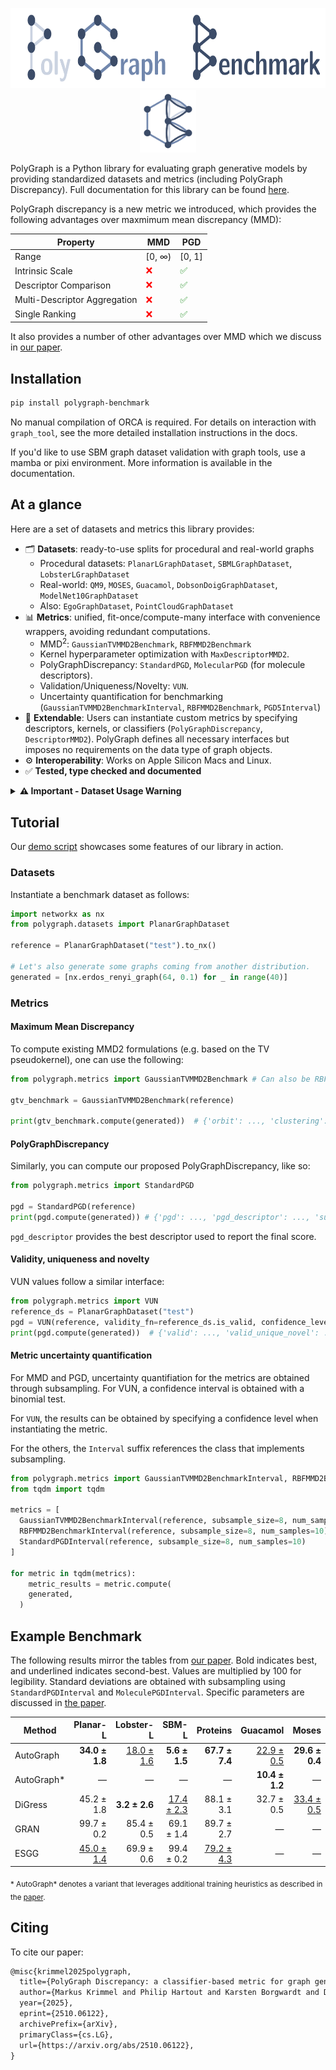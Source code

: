 <p align="center">
  <picture>
  <source media="(prefers-color-scheme: dark)" srcset="logo/logo_icon_Dark_NordDark.png">
  <source media="(prefers-color-scheme: light)" srcset="logo/logo_icon_Light_NordLight.png">
  <img src="https://raw.githubusercontent.com/BorgwardtLab/polygraph-benchmark/refs/heads/master/logo/logo_Light_NordLight.png" alt="PolyGraph icon" height="128">
  </picture>
  <br>
  <picture>
  <source media="(prefers-color-scheme: dark)" srcset="logo/logo_Dark_NordDark.png">
  <source media="(prefers-color-scheme: light)" srcset="logo/logo_Light_NordLight.png">
  <img src="https://raw.githubusercontent.com/BorgwardtLab/polygraph-benchmark/refs/heads/master/logo/logo_icon_Light_NordLight.png" alt="PolyGraph logo" height="100">
  </picture>
</p>

PolyGraph is a Python library for evaluating graph generative models by providing standardized datasets and metrics
(including PolyGraph Discrepancy). Full documentation for this library can be found [here](https://polygraph-benchmark.readthedocs.io/).

PolyGraph discrepancy is a new metric we introduced, which provides the following advantages over maxmimum mean discrepancy (MMD):

<div align="center">
<table>
<thead>
<tr>
  <th>Property</th>
  <th>MMD</th>
  <th>PGD</th>
</tr>
</thead>
<tbody>
<tr>
  <td>Range</td>
  <td>[0, ∞)</td>
  <td>[0, 1]</td>
</tr>
<tr>
  <td>Intrinsic Scale</td>
  <td style="color:red;">❌</td>
  <td style="color:green;">✅</td>
</tr>
<tr>
  <td>Descriptor Comparison</td>
  <td style="color:red;">❌</td>
  <td style="color:green;">✅</td>
</tr>
<tr>
  <td>Multi-Descriptor Aggregation</td>
  <td style="color:red;">❌</td>
  <td style="color:green;">✅</td>
</tr>
<tr>
  <td>Single Ranking</td>
  <td style="color:red;">❌</td>
  <td style="color:green;">✅</td>
</tr>
</tbody>
</table>
</div>

It also provides a number of other advantages over MMD which we discuss in [our paper](https://arxiv.org/abs/2510.06122).

## Installation

```bash
pip install polygraph-benchmark
```

No manual compilation of ORCA is required. For details on interaction with `graph_tool`, see the more detailed installation instructions in the docs.

If you'd like to use SBM graph dataset validation with graph tools, use a mamba or pixi environment. More information is available in the documentation.

## At a glance

Here are a set of datasets and metrics this library provides:
- 🗂️ **Datasets**: ready-to-use splits for procedural and real-world graphs
  - Procedural datasets: `PlanarLGraphDataset`, `SBMLGraphDataset`, `LobsterLGraphDataset`
  - Real-world: `QM9`, `MOSES`, `Guacamol`, `DobsonDoigGraphDataset`, `ModelNet10GraphDataset`
  - Also: `EgoGraphDataset`, `PointCloudGraphDataset`
- 📊 **Metrics**: unified, fit-once/compute-many interface with convenience wrappers, avoiding redundant computations.
  - MMD<sup>2</sup>: `GaussianTVMMD2Benchmark`, `RBFMMD2Benchmark`
  - Kernel hyperparameter optimization with `MaxDescriptorMMD2`.
  - PolyGraphDiscrepancy: `StandardPGD`, `MolecularPGD` (for molecule descriptors).
  - Validation/Uniqueness/Novelty: `VUN`.
  - Uncertainty quantification for benchmarking (`GaussianTVMMD2BenchmarkInterval`, `RBFMMD2Benchmark`, `PGD5Interval`)
- 🧩 **Extendable**: Users can instantiate custom metrics by specifying descriptors, kernels, or classifiers (`PolyGraphDiscrepancy`, `DescriptorMMD2`). PolyGraph defines all necessary interfaces but imposes no requirements on the data type of graph objects.
- ⚙️ **Interoperability**: Works on Apple Silicon Macs and Linux.
- ✅ **Tested, type checked and documented**

<details>
<summary><strong>⚠️ Important - Dataset Usage Warning</strong></summary>

**To help reproduce previous results, we provide the following datasets:**
- `PlanarGraphDataset`
- `SBMGraphDataset`
- `LobsterGraphDataset`

But they should not be used for benchmarking, due to unreliable metric estimates (see [our paper](https://arxiv.org/abs/2510.06122) for more details).

We provide larger datasets that should be used instead:
- `PlanarLGraphDataset`
- `SBMLGraphDataset`
- `LobsterLGraphDataset`

</details>

## Tutorial

Our [demo script](polygraph_demo.py) showcases some features of our library in action.

### Datasets
Instantiate a benchmark dataset as follows:
```python
import networkx as nx
from polygraph.datasets import PlanarGraphDataset

reference = PlanarGraphDataset("test").to_nx()

# Let's also generate some graphs coming from another distribution.
generated = [nx.erdos_renyi_graph(64, 0.1) for _ in range(40)]
```

### Metrics

#### Maximum Mean Discrepancy
To compute existing MMD2 formulations (e.g. based on the TV pseudokernel), one can use the following:
```python
from polygraph.metrics import GaussianTVMMD2Benchmark # Can also be RBFMMD2Benchmark

gtv_benchmark = GaussianTVMMD2Benchmark(reference)

print(gtv_benchmark.compute(generated))  # {'orbit': ..., 'clustering': ..., 'degree': ..., 'spectral': ...}
```

#### PolyGraphDiscrepancy
Similarly, you can compute our proposed PolyGraphDiscrepancy, like so:

```python
from polygraph.metrics import StandardPGD

pgd = StandardPGD(reference)
print(pgd.compute(generated)) # {'pgd': ..., 'pgd_descriptor': ..., 'subscores': {'orbit': ..., }}
```

`pgd_descriptor` provides the best descriptor used to report the final score.

#### Validity, uniqueness and novelty
VUN values follow a similar interface:
```python
from polygraph.metrics import VUN
reference_ds = PlanarGraphDataset("test")
pgd = VUN(reference, validity_fn=reference_ds.is_valid, confidence_level=0.95) # if applicable, validity functions are defined as a dataset attribute
print(pgd.compute(generated))  # {'valid': ..., 'valid_unique_novel': ..., 'valid_novel': ..., 'valid_unique': ...}
```

#### Metric uncertainty quantification

For MMD and PGD, uncertainty quantifiation for the metrics are obtained through subsampling. For VUN, a confidence interval is obtained with a binomial test.

For `VUN`, the results can be obtained by specifying a confidence level when instantiating the metric.

For the others, the `Interval` suffix references the class that implements subsampling.

```python
from polygraph.metrics import GaussianTVMMD2BenchmarkInterval, RBFMMD2BenchmarkInterval, StandardPGDInterval
from tqdm import tqdm

metrics = [
  GaussianTVMMD2BenchmarkInterval(reference, subsample_size=8, num_samples=10), # specify size of each subsample, and the number of samples
  RBFMMD2BenchmarkInterval(reference, subsample_size=8, num_samples=10),
  StandardPGDInterval(reference, subsample_size=8, num_samples=10)
]

for metric in tqdm(metrics):
	metric_results = metric.compute(
    generated,
  )
```
## Example Benchmark

The following results mirror the tables from [our paper](https://arxiv.org/abs/2510.06122). Bold indicates best, and underlined indicates second-best. Values are multiplied by 100 for legibility. Standard deviations are obtained with subsampling using `StandardPGDInterval` and `MoleculePGDInterval`. Specific parameters are discussed in [the paper](https://arxiv.org/abs/2510.06122).

<div align="center">
<table>
  <thead>
    <tr>
      <th>Method</th>
      <th style="text-align:right;">Planar-L</th>
      <th style="text-align:right;">Lobster-L</th>
      <th style="text-align:right;">SBM-L</th>
      <th style="text-align:right;">Proteins</th>
      <th style="text-align:right;">Guacamol</th>
      <th style="text-align:right;">Moses</th>
    </tr>
  </thead>
  <tbody>
    <tr>
      <td>AutoGraph</td>
      <td style="text-align:right;"><strong>34.0 ± 1.8</strong></td>
      <td style="text-align:right;"><u>18.0 ± 1.6</u></td>
      <td style="text-align:right;"><strong>5.6 ± 1.5</strong></td>
      <td style="text-align:right;"><strong>67.7 ± 7.4</strong></td>
      <td style="text-align:right;"><u>22.9 ± 0.5</u></td>
      <td style="text-align:right;"><strong>29.6 ± 0.4</strong></td>
    </tr>
    <tr>
      <td>AutoGraph*</td>
      <td style="text-align:right;">—</td>
      <td style="text-align:right;">—</td>
      <td style="text-align:right;">—</td>
      <td style="text-align:right;">—</td>
      <td style="text-align:right;"><strong>10.4 ± 1.2</strong></td>
      <td style="text-align:right;">—</td>
    </tr>
    <tr>
      <td>DiGress</td>
      <td style="text-align:right;">45.2 ± 1.8</td>
      <td style="text-align:right;"><strong>3.2 ± 2.6</strong></td>
      <td style="text-align:right;"><u>17.4 ± 2.3</u></td>
      <td style="text-align:right;">88.1 ± 3.1</td>
      <td style="text-align:right;">32.7 ± 0.5</td>
      <td style="text-align:right;"><u>33.4 ± 0.5</u></td>
    </tr>
    <tr>
      <td>GRAN</td>
      <td style="text-align:right;">99.7 ± 0.2</td>
      <td style="text-align:right;">85.4 ± 0.5</td>
      <td style="text-align:right;">69.1 ± 1.4</td>
      <td style="text-align:right;">89.7 ± 2.7</td>
      <td style="text-align:right;">—</td>
      <td style="text-align:right;">—</td>
    </tr>
    <tr>
      <td>ESGG</td>
      <td style="text-align:right;"><u>45.0 ± 1.4</u></td>
      <td style="text-align:right;">69.9 ± 0.6</td>
      <td style="text-align:right;">99.4 ± 0.2</td>
      <td style="text-align:right;"><u>79.2 ± 4.3</u></td>
      <td style="text-align:right;">—</td>
      <td style="text-align:right;">—</td>
    </tr>
  </tbody>
  </table>
</div>

<sub>* AutoGraph* denotes a variant that leverages additional training heuristics as described in the [paper](https://arxiv.org/abs/2510.06122).</sub>


## Citing

To cite our paper:

```latex
@misc{krimmel2025polygraph,
  title={PolyGraph Discrepancy: a classifier-based metric for graph generation}, 
  author={Markus Krimmel and Philip Hartout and Karsten Borgwardt and Dexiong Chen},
  year={2025},
  eprint={2510.06122},
  archivePrefix={arXiv},
  primaryClass={cs.LG},
  url={https://arxiv.org/abs/2510.06122}, 
}
```

